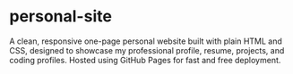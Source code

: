 # personal-site
A clean, responsive one-page personal website built with plain HTML and CSS, designed to showcase my professional profile, resume, projects, and coding profiles. Hosted using GitHub Pages for fast and free deployment.

